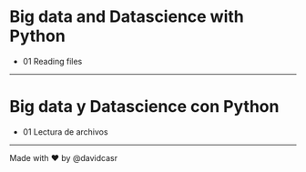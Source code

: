 # Big data and Datascience with Python 

- 01 Reading files

---

# Big data y Datascience con Python 

- 01 Lectura de archivos

---

Made with ❤️ by @davidcasr